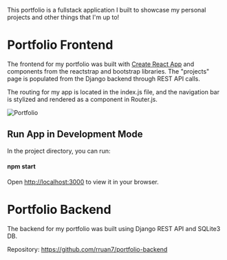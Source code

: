 This portfolio is a fullstack application I built to showcase my personal projects and other things that I'm up to! 

# Portfolio Frontend

The frontend for my portfolio was built with [Create React App](https://github.com/facebook/create-react-app) and components from the reactstrap and bootstrap libraries. The "projects" page is populated from the Django backend through REST API calls.

The routing for my app is located in the index.js file, and the navigation bar is stylized and rendered as a component in Router.js. 

![Portfolio](https://user-images.githubusercontent.com/71851361/183772169-e4af0f34-9442-4246-a340-e873644e1986.JPG)

## Run App in Development Mode

In the project directory, you can run: 

#### npm start

Open [http://localhost:3000](http://localhost:3000) to view it in your browser.

# Portfolio Backend

The backend for my portfolio was built using Django REST API and SQLite3 DB. 

Repository: https://github.com/rruan7/portfolio-backend
